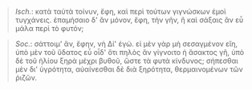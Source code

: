 

>  *Isch.*: κατὰ ταὐτὰ τοίνυν, ἔφη, καὶ περὶ τούτων γιγνώσκων ἐμοὶ τυγχάνεις. ἐπαμήσαιο δ' ἂν μόνον, ἔφη, τὴν γῆν, ἢ καὶ σάξαις ἂν εὖ μάλα περὶ τὸ φυτόν;



>  *Soc.*: σάττοιμ' ἄν, ἔφην, νὴ Δί' ἐγώ. εἰ μὲν γὰρ μὴ σεσαγμένον εἴη, ὑπὸ μὲν τοῦ ὕδατος εὖ οἶδ' ὅτι πηλὸς ἂν γίγνοιτο ἡ ἄσακτος γῆ, ὑπὸ δὲ τοῦ ἡλίου ξηρὰ μέχρι βυθοῦ, ὥστε τὰ φυτὰ κίνδυνος; σήπεσθαι μὲν δι' ὑγρότητα, αὐαίνεσθαι δὲ διὰ ξηρότητα, θερμαινομένων τῶν ῥιζῶν.